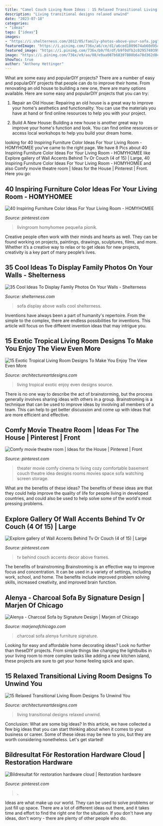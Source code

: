 ```yaml
---
title: "Camel Couch Living Room Ideas : 15 Relaxed Transitional Living Room Designs To Unwind You"
description: "Living transitional designs relaxed unwind"
date: "2023-07-18"
categories:
- "ideas"
tags: ["ideas"]
images:
- "https://i.shelterness.com/2012/05/family-photos-above-your-sofa.jpg"
featuredImage: "https://i.pinimg.com/736x/a6/ce/d1/a6ced1809674ab60d954adf5782f4d97.jpg"
featured_image: "https://i.pinimg.com/736x/b9/f0/df/b9f0dfb2c0295749399e881d662d0801.jpg"
image: "https://i.pinimg.com/736x/e9/aa/08/e9aa087b68397808b6a78d362d8c83d5.jpg"
ShowToc: true
author: "Anthony Hettinger"
---
```



What are some easy and popularDIY projects?
There are a number of easy and popularDIY projects that people can do to improve their home. From renovating an old house to building a new one, there are many options available. Here are some easy and popularDIY projects that you can try:
1. Repair an Old House: Repairing an old house is a great way to improve your home's aesthetics and functionality. You can use the materials you have at hand or find online resources to help you with your project.

2. Build A New House: Building a new house is another great way to improve your home's function and look. You can find online resources or access local workshops to help you build your dream home.

	

		
looking for 40 Inspiring Furniture Color Ideas For Your Living Room - HOMYHOMEE you've came to the right page. We have 8 Pics about 40 Inspiring Furniture Color Ideas For Your Living Room - HOMYHOMEE like Explore gallery of Wall Accents Behind Tv Or Couch (4 of 15) | Large, 40 Inspiring Furniture Color Ideas For Your Living Room - HOMYHOMEE and also Comfy movie theatre room | Ideas for the House | Pinterest | Front. Here you go:
		
    
## 40 Inspiring Furniture Color Ideas For Your Living Room - HOMYHOMEE

<img loading=lazy src="https://i.pinimg.com/736x/e9/aa/08/e9aa087b68397808b6a78d362d8c83d5.jpg" onerror="this.onerror=null;this.src='https://tse1.mm.bing.net/th?id=OIP.dg1i_YrQMSPJ8pm8nmZo9QHaKL&amp;pid=15.1';" alt="40 Inspiring Furniture Color Ideas For Your Living Room - HOMYHOMEE">

_Source: pinterest.com_

>livingroom homyhomee pequeña pionik. 

	

Creative people often work with their minds and hearts as well. They can be found working on projects, paintings, drawings, sculptures, films, and more. Whether it’s a creative way to relax or to get ideas for new projects, creativity is a key part of many people’s lives.

    
## 35 Cool Ideas To Display Family Photos On Your Walls - Shelterness

<img loading=lazy src="https://i.shelterness.com/2012/05/family-photos-above-your-sofa.jpg" onerror="this.onerror=null;this.src='https://tse4.mm.bing.net/th?id=OIP.YHu-tM2SMXdnFjmPbvWD_gHaJP&amp;pid=15.1';" alt="35 Cool Ideas To Display Family Photos On Your Walls - Shelterness">

_Source: shelterness.com_

>sofa display above walls cool shelterness. 

	

Inventions have always been a part of humanity's repertoire. From the simple to the complex, there are endless possibilities for inventions. This article will focus on five different invention ideas that may intrigue you.

    
## 15 Exotic Tropical Living Room Designs To Make You Enjoy The View Even More

<img loading=lazy src="https://www.architectureartdesigns.com/wp-content/uploads/2015/01/15-Exotic-Tropical-Living-Room-Designs-To-Make-You-Enjoy-The-View-Even-More-1-630x962.jpg" onerror="this.onerror=null;this.src='https://tse1.mm.bing.net/th?id=OIP.in3sryT9cQ9Ofi3w81qXeQHaLT&amp;pid=15.1';" alt="15 Exotic Tropical Living Room Designs To Make You Enjoy The View Even More">

_Source: architectureartdesigns.com_

>living tropical exotic enjoy even designs source. 

	

There is no one way to describe the act of brainstorming, but the process generally involves sharing ideas with others in a group. Brainstroming is a technique that can be used to improve ideas by involving all members of a team. This can help to get better discussion and come up with ideas that are more efficient and effective.

    
## Comfy Movie Theatre Room | Ideas For The House | Pinterest | Front

<img loading=lazy src="https://s-media-cache-ak0.pinimg.com/736x/bb/fc/06/bbfc067e0b3fc43f7ba16c395c6c4f7b.jpg" onerror="this.onerror=null;this.src='https://tse4.mm.bing.net/th?id=OIP.lpti8S8mXT0zv4v3B2UaOgHaE7&amp;pid=15.1';" alt="Comfy movie theatre room | Ideas for the House | Pinterest | Front">

_Source: pinterest.com_

>theater movie comfy cinema tv living cozy comfortable basement couch theatre idea designs rooms movies space sofa watching screen storage. 

	

What are the benefits of these ideas?
The benefits of these ideas are that they could help improve the quality of life for people living in developed countries, and could also be used to help solve some of the world's most pressing problems.

    
## Explore Gallery Of Wall Accents Behind Tv Or Couch (4 Of 15) | Large

<img loading=lazy src="https://i.pinimg.com/736x/a6/ce/d1/a6ced1809674ab60d954adf5782f4d97.jpg" onerror="this.onerror=null;this.src='https://tse4.mm.bing.net/th?id=OIP.ERJZu1S-1jBJL2sePG61OwHaJ3&amp;pid=15.1';" alt="Explore gallery of Wall Accents Behind Tv Or Couch (4 of 15) | Large">

_Source: pinterest.com_

>tv behind couch accents decor above frames. 

	

The benefits of brainstroming
Brainstroming is an effective way to improve focus and concentration. It can be used in a variety of settings, including work, school, and home. The benefits include improved problem solving skills, increased creativity, and improved brain function.

    
## Alenya - Charcoal Sofa By Signature Design | Marjen Of Chicago

<img loading=lazy src="http://www.marjenofchicago.com/sites/default/files/16601-MOOD.jpg" onerror="this.onerror=null;this.src='https://tse4.mm.bing.net/th?id=OIP.fR-l0_AWHIzqbu87WgKFwQHaI_&amp;pid=15.1';" alt="Alenya - Charcoal Sofa by Signature Design | Marjen of Chicago">

_Source: marjenofchicago.com_

>charcoal sofa alenya furniture signature. 

	

Looking for easy and affordable home decorating ideas? Look no further than theseDIY projects. From simple things like changing the lightbulbs in your living room to more complex tasks like adding a new kitchen island, these projects are sure to get your home feeling spick and span.

    
## 15 Relaxed Transitional Living Room Designs To Unwind You

<img loading=lazy src="https://www.architectureartdesigns.com/wp-content/uploads/2014/11/15-Relaxed-Transitional-Living-Room-Designs-To-Unwind-You-12-630x403.jpg" onerror="this.onerror=null;this.src='https://tse1.mm.bing.net/th?id=OIP.kDmaxl46A1lUfcIoSTy--AHaEv&amp;pid=15.1';" alt="15 Relaxed Transitional Living Room Designs To Unwind You">

_Source: architectureartdesigns.com_

>living transitional designs relaxed unwind. 

	

Conclusion: What are some big ideas?
In this article, we have collected a few big ideas that you can start thinking about when it comes to your business or career. Some of these ideas may be new to you, but they are worth considering nonetheless. Let's get started!

    
## Bildresultat För Restoration Hardware Cloud | Restoration Hardware

<img loading=lazy src="https://i.pinimg.com/736x/b9/f0/df/b9f0dfb2c0295749399e881d662d0801.jpg" onerror="this.onerror=null;this.src='https://tse2.mm.bing.net/th?id=OIP.VSF60Cbe08Z7UfjAslGEWgHaD4&amp;pid=15.1';" alt="Bildresultat för restoration hardware cloud | Restoration hardware">

_Source: pinterest.com_

>. 

	

Ideas are what make up our world. They can be used to solve problems or just fill up space. There are a lot of different ideas out there, and it takes time and effort to find the right one for the situation. If you don't have any ideas, don't worry - there are plenty of other people who do.

